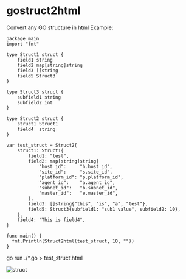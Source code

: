 # gostruct2html

Convert any GO structure in html
Example:
```
package main
import "fmt"

type Struct1 struct {
	field1 string
	field2 map[string]string
	field3 []string
	field5 Struct3
}

type Struct3 struct {
	subfield1 string
	subfield2 int
}

type Struct2 struct {
	struct1 Struct1
	field4  string
}

var test_struct = Struct2{
	struct1: Struct1{
		field1: "test",
		field2: map[string]string{
			"host_id":     "h.host_id",
			"site_id":     "s.site_id",
			"platform_id": "p.platform_id",
			"agent_id":    "a.agent_id",
			"subnet_id":   "b.subnet_id",
			"master_id":   "e.master_id",
		},
		field3: []string{"this", "is", "a", "test"},
		field5: Struct3{subfield1: "sub1 value", subfield2: 10},
	},
	field4: "This is field4",
}

func main() {
  fmt.Println(Struct2html(test_struct, 10, ""))
}

```

go run ./*.go > test_struct.html

![struct](https://user-images.githubusercontent.com/31523474/32586566-76accc10-c4c0-11e7-9615-e0f5361e491e.png)
